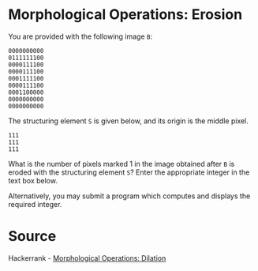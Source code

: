 # Morphological Operations: Erosion

You are provided with the following image `B`:

```
0000000000
0111111100
0000111100
0000111100
0001111100
0000111100
0001100000
0000000000
0000000000
```

The structuring element `S` is given below, and its origin is the middle pixel.

```
111
111
111
```

What is the number of pixels marked 1 in the image obtained after `B` is eroded with the structuring element `S`? Enter the appropriate integer in the text box below.

Alternatively, you may submit a program which computes and displays the required integer.

# Source

Hackerrank - [Morphological Operations: Dilation](https://www.hackerrank.com/challenges/dip-morphological-operations-dilation/problem)
